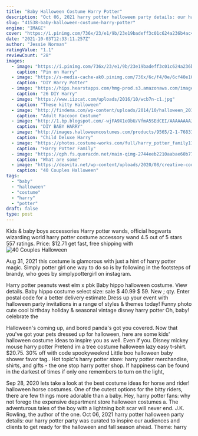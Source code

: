 ```yaml
---
title: "Baby Halloween Costume Harry Potter"
description: "Oct 06, 2021 harry potter halloween party details: our harry potter party was curated to inspire our audiences and clients to get ready for the halloween and fall season ahead. Theme: harry"
slug: "41538-baby-halloween-costume-harry-potter"
engine: "IMAGE"
cover: "https://i.pinimg.com/736x/23/e1/9b/23e19badeff3c01c624a236b4ac4ff28.jpg"
date: "2021-10-03T12:33:11.257Z"
author: "Jessie Norman"
ratingValue: "1.1"
reviewCount: "28"
images:
  - image: "https://i.pinimg.com/736x/23/e1/9b/23e19badeff3c01c624a236b4ac4ff28.jpg"
    caption: "Pin on Harry"
  - image: "https://s-media-cache-ak0.pinimg.com/736x/6c/f4/0e/6cf40e10ab3222c9b14c6232fe773d0c.jpg"
    caption: "DIY Harry Potter"
  - image: "https://hips.hearstapps.com/hmg-prod.s3.amazonaws.com/images/diy-harry-potter-costumes-2019-1562083392.jpg?crop=1xw:1xh;center,top&resize=480:*"
    caption: "26 DIY Harry"
  - image: "https://www.iizcat.com/uploads/2016/10/wcb7n-c1.jpg"
    caption: "These kitty Halloween"
  - image: "http://findema.com/wp-content/uploads/2014/10/halloween_20145663.jpg"
    caption: "Adult Raccoon Costume"
  - image: "http://1.bp.blogspot.com/-wjFA9X1eObU/VfmA5SEdCEI/AAAAAAAAJdI/A1qFq_3LbwU/s1600/IMG_2813.jpg"
    caption: "DIY BABY HARRY"
  - image: "http://images.halloweencostumes.com/products/9565/2-1-76831/child-deluxe-harry-potter-costume.jpg"
    caption: "Child Deluxe Harry"
  - image: "https://photos.costume-works.com/full/harry_potter_family11.jpg"
    caption: "Harry Potter Family"
  - image: "https://qph.fs.quoracdn.net/main-qimg-2744eeb2210aabae60b77adcd8aac154-c"
    caption: "What are some"
  - image: "https://deavita.net/wp-content/uploads/2020/08/creative-couples-costumes-for-Halloween-Mary-Poppins.jpg"
    caption: "40 Couples Halloween"
tags:
  - "baby"
  - "halloween"
  - "costume"
  - "harry"
  - "potter"
draft: false
type: post
---
```


Kids & baby  boys  accessories  Harry potter wands, official hogwarts wizarding world harry potter costume accessory wand 4.5 out of 5 stars 557 ratings. Price: $12.71 get fast, free shipping with
![40 Couples Halloween](https://deavita.net/wp-content/uploads/2020/08/creative-couples-costumes-for-Halloween-Mary-Poppins.jpg "40 Couples Halloween")

Aug 31, 2021 this costume is glamorous with just a hint of harry potter magic. Simply potter girl one way to do so is by following in the footsteps of brandy, who goes by simplypottergirl on instagram.
<!--inArticleAds-->

<!--galleryOne-->

Harry potter peanuts  west elm x pbk  Baby hippo halloween costume. View details. Baby hippo costume select size: sale $ 40.99 $ 59. New ; qty. Enter postal code for a better delivery estimate.Dress up your event with halloween party invitations in a range of styles & themes today!  Funny photo cute cool birthday holiday & seasonal vintage disney harry potter Oh, baby! celebrate the
<!--inArticleAds-->

<!--galleryTwo-->

Halloween's coming up, and bored panda's got you covered. Now that you've got your pets dressed up for halloween, here are some kids' halloween costume ideas to inspire you as well. Even if you. Disney mickey mouse harry potter  Pretend im a tree costume halloween lazy easy t-shirt. $20.75. 30% off with code spookyweeknd Little boo halloween baby shower favor tag.. Hot topic's harry potter store: harry potter merchandise, shirts, and gifts - the one stop harry potter shop. If happiness can be found in the darkest of times if only one remembers to turn on the light,
<!--galleryThree-->

Sep 28, 2020 lets take a look at the best costume ideas for horse and rider! halloween horse costumes.  One of the cutest options for the bitty riders, there are few things more adorable than a baby. Hey, harry potter fans: why not forego the expensive department store halloween costumes a. The adventurous tales of the boy with a lightning bolt scar will never end. J.K. Rowling, the author of the one. Oct 06, 2021 harry potter halloween party details: our harry potter party was curated to inspire our audiences and clients to get ready for the halloween and fall season ahead. Theme: harry